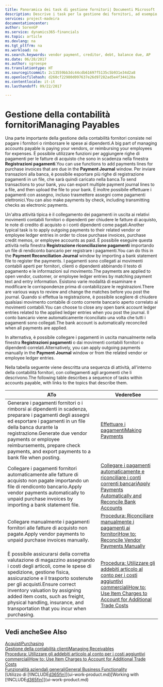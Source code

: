 ```yaml
---
title: Panoramica dei task di gestione fornitori| Documenti Microsoft
description: Descrive i task per la gestione dei fornitori, ad esempio, pagare i creditori o collegare i pagamenti in uscita ai movimenti contabili per chiudere fatture o note di credito.
services: project-madeira
documentationcenter: 
author: SorenGP
ms.service: dynamics365-financials
ms.topic: article
ms.devlang: na
ms.tgt_pltfrm: na
ms.workload: na
ms.search.keywords: vendor payment, creditor, debt, balance due, AP
ms.date: 06/28/2017
ms.author: sgroespe
ms.translationtype: HT
ms.sourcegitcommit: 2c13559bb3dc44cdb61697f5135c5b931e34d2a8
ms.openlocfilehash: d260cf22980d097637e26d97282ad5e4f344120a
ms.contentlocale: it-it
ms.lasthandoff: 09/22/2017

---
```

# <a name="managing-payables"></a><span data-ttu-id="c2d5f-103">Gestione della contabilità fornitori</span><span class="sxs-lookup"><span data-stu-id="c2d5f-103">Managing Payables</span></span>
<span data-ttu-id="c2d5f-104">Una parte importante della gestione della contabilità fornitori consiste nel pagare i fornitori o rimborsare le spese ai dipendenti.</span><span class="sxs-lookup"><span data-stu-id="c2d5f-104">A big part of managing accounts payable is paying your vendors, or reimbursing your employees for expenses.</span></span> <span data-ttu-id="c2d5f-105">È possibile utilizzare funzioni per aggiungere righe di pagamenti per le fatture di acquisto che sono in scadenza nella finestra **Registrazioni pagamenti**.</span><span class="sxs-lookup"><span data-stu-id="c2d5f-105">You can use functions to add payments lines for purchase invoices that are due in the **Payment Journal** window.</span></span> <span data-ttu-id="c2d5f-106">Per inviare transazioni alla banca, è possibile esportare più righe di registrazione pagamenti in un file, che sarà quindi caricato nella banca.</span><span class="sxs-lookup"><span data-stu-id="c2d5f-106">To send transactions to your bank, you can export multiple payment journal lines to a file, and then upload the file to your bank.</span></span> <span data-ttu-id="c2d5f-107">È inoltre possibile effettuare i pagamenti con assegno, incluso trasmettere assegni come pagamenti elettronici.</span><span class="sxs-lookup"><span data-stu-id="c2d5f-107">You can also make payments by check, including transmitting checks as electronic payments.</span></span>

<span data-ttu-id="c2d5f-108">Un'altra attività tipica è il collegamento dei pagamenti in uscita ai relativi movimenti contabili fornitori o dipendenti per chiudere le fatture di acquisto, le note di credito di acquisto o i conti dipendenti come pagati.</span><span class="sxs-lookup"><span data-stu-id="c2d5f-108">Another typical task is to apply outgoing payments to their related vendor or employee ledger entries in order to close purchase invoices, purchase credit memos, or employee accounts as paid.</span></span> <span data-ttu-id="c2d5f-109">È possibile eseguire questa attività nella finestra **Registrazione riconciliazione pagamenti** importando un file di rendiconto bancario per registrare i pagamenti.</span><span class="sxs-lookup"><span data-stu-id="c2d5f-109">You can do this in the **Payment Reconciliation Journal** window by importing a bank statement file to register the payments.</span></span> <span data-ttu-id="c2d5f-110">I pagamenti sono collegati ai movimenti contabili aperti per fornitori, clienti o dipendenti abbinando il testo di pagamento e le informazioni sul movimento.</span><span class="sxs-lookup"><span data-stu-id="c2d5f-110">The payments are applied to open vendor, customer, or employee ledger entries by matching payment text and entry information.</span></span> <span data-ttu-id="c2d5f-111">Esistono varie modalità di esaminare e modificare le corrispondenze prima di contabilizzare le registrazioni.</span><span class="sxs-lookup"><span data-stu-id="c2d5f-111">There are various ways to review and change the matches before you post the journal.</span></span> <span data-ttu-id="c2d5f-112">Quando si effettua la registrazione, è possibile scegliere di chiudere qualsiasi movimento contabile di conto corrente bancario aperto correlato ai movimenti contabili.</span><span class="sxs-lookup"><span data-stu-id="c2d5f-112">You can choose to close any open bank account ledger entries related to the applied ledger entries when you post the journal.</span></span> <span data-ttu-id="c2d5f-113">Il conto bancario viene automaticamente riconciliato una volta che tutti i pagamenti sono collegati.</span><span class="sxs-lookup"><span data-stu-id="c2d5f-113">The bank account is automatically reconciled when all payments are applied.</span></span>

<span data-ttu-id="c2d5f-114">In alternativa, è possibile collegare i pagamenti in uscita manualmente nella finestra **Registrazioni pagamenti** o dai movimenti contabili fornitori o dipendenti correlati.</span><span class="sxs-lookup"><span data-stu-id="c2d5f-114">Alternatively, you can apply outgoing payments manually in the **Payment Journal** window or from the related vendor or employee ledger entries.</span></span>

<span data-ttu-id="c2d5f-115">Nella tabella seguente viene descritta una sequenza di attività, all'interno della contabilità fornitori, con collegamenti agli argomenti che li descrivono.</span><span class="sxs-lookup"><span data-stu-id="c2d5f-115">The following table describes a sequence of tasks within accounts payable, with links to the topics that describe them.</span></span>

| <span data-ttu-id="c2d5f-116">A</span><span class="sxs-lookup"><span data-stu-id="c2d5f-116">To</span></span> | <span data-ttu-id="c2d5f-117">Vedere</span><span class="sxs-lookup"><span data-stu-id="c2d5f-117">See</span></span> |
| --- | --- |
| <span data-ttu-id="c2d5f-118">Generare i pagamenti fornitori o i rimborsi ai dipendenti in scadenza, preparare i pagamenti degli assegni ed esportare i pagamenti in un file della banca durante la registrazione.</span><span class="sxs-lookup"><span data-stu-id="c2d5f-118">Generate due vendor payments or employee reimbursements, prepare check payments, and export payments to a bank file when posting.</span></span> |[<span data-ttu-id="c2d5f-119">Effettuare i pagamenti</span><span class="sxs-lookup"><span data-stu-id="c2d5f-119">Making Payments</span></span>](payables-make-payments.md) |
| <span data-ttu-id="c2d5f-120">Collegare i pagamenti fornitori automaticamente alle fatture di acquisto non pagate importando un file di rendiconto bancario.</span><span class="sxs-lookup"><span data-stu-id="c2d5f-120">Apply vendor payments automatically to unpaid purchase invoices by importing a bank statement file.</span></span> |[<span data-ttu-id="c2d5f-121">Collegare i pagamenti automaticamente e riconciliare i conti correnti bancari</span><span class="sxs-lookup"><span data-stu-id="c2d5f-121">Apply Payments Automatically and Reconcile Bank Accounts</span></span>](receivables-apply-payments-auto-reconcile-bank-accounts.md) |
| <span data-ttu-id="c2d5f-122">Collegare manualmente i pagamenti fornitori alle fatture di acquisto non pagate.</span><span class="sxs-lookup"><span data-stu-id="c2d5f-122">Apply vendor payments to unpaid purchase invoices manually.</span></span> |[<span data-ttu-id="c2d5f-123">Procedura: Riconciliare manualmente i pagamenti ai fornitori</span><span class="sxs-lookup"><span data-stu-id="c2d5f-123">How to: Reconcile Vendor Payments Manually</span></span>](payables-how-apply-purchase-transactions-manually.md) |
|<span data-ttu-id="c2d5f-124">È possibile assicurarsi della corretta valutazione di magazzino assegnando i costi degli articoli, come le spese di spedizione, gestione fisica, assicurazione e il trasporto sostenute per gli acquisti.</span><span class="sxs-lookup"><span data-stu-id="c2d5f-124">Ensure correct inventory valuation by assigning added item costs, such as freight, physical handling, insurance, and transportation that you incur when purchasing.</span></span>|[<span data-ttu-id="c2d5f-125">Procedura: Utilizzare gli addebiti articolo al conto per i costi aggiuntivi commerciali</span><span class="sxs-lookup"><span data-stu-id="c2d5f-125">How to: Use Item Charges to Account for Additional Trade Costs</span></span>](payables-how-assign-item-charges.md)|

## <a name="see-also"></a><span data-ttu-id="c2d5f-126">Vedi anche</span><span class="sxs-lookup"><span data-stu-id="c2d5f-126">See Also</span></span>
[<span data-ttu-id="c2d5f-127">Acquisti</span><span class="sxs-lookup"><span data-stu-id="c2d5f-127">Purchasing</span></span>](purchasing-manage-purchasing.md)  
[<span data-ttu-id="c2d5f-128">Gestione della contabilità clienti</span><span class="sxs-lookup"><span data-stu-id="c2d5f-128">Managing Receivables</span></span>](receivables-manage-receivables.md)  
[<span data-ttu-id="c2d5f-129">Procedura: Utilizzare gli addebiti articolo al conto per i costi aggiuntivi commerciali</span><span class="sxs-lookup"><span data-stu-id="c2d5f-129">How to: Use Item Charges to Account for Additional Trade Costs</span></span>](payables-how-assign-item-charges.md)  
[<span data-ttu-id="c2d5f-130">Funzionalità aziendali generali</span><span class="sxs-lookup"><span data-stu-id="c2d5f-130">General Business Functionality</span></span>](ui-across-business-areas.md)  
<span data-ttu-id="c2d5f-131">[Utilizzo di [!INCLUDE[d365fin](includes/d365fin_md.md)]](ui-work-product.md)</span><span class="sxs-lookup"><span data-stu-id="c2d5f-131">[Working with [!INCLUDE[d365fin](includes/d365fin_md.md)]](ui-work-product.md)</span></span>

